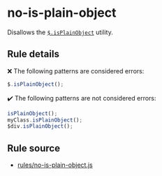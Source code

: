 # no-is-plain-object

Disallows the [`$.isPlainObject`](https://api.jquery.com/jQuery.isPlainObject/) utility.

## Rule details

❌ The following patterns are considered errors:
```js
$.isPlainObject();
```

✔️ The following patterns are not considered errors:
```js
isPlainObject();
myClass.isPlainObject();
$div.isPlainObject();
```
## Rule source

* [rules/no-is-plain-object.js](../src/rules/no-is-plain-object.js)
